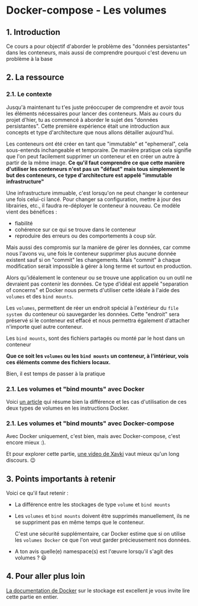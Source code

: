 # Docker-compose - Les volumes

## 1. Introduction
Ce cours a pour objectif d'aborder le problème des "données persistantes" dans les conteneurs,
mais aussi de comprendre pourquoi c'est devenu un problème à la base


## 2. La ressource
### 2.1. Le contexte
Jusqu'à maintenant tu t'es juste préoccuper de comprendre et avoir tous les éléments nécessaires pour lancer des conteneurs.
Mais au cours du projet d'hier, tu as commencé à aborder le sujet des "données persistantes".
Cette première expérience était une introduction aux concepts et type d'architecture que nous allons détailler aujourd'hui.

Les conteneurs ont été créer en tant que "immutable" et "ephemeral", cela sous-entends inchangeable et temporaire.
De manière pratique cela signifie que l'on peut facilement supprimer un conteneur et en créer un autre à partir de la même image.
**Ce qu'il faut comprendre ce que cette manière d'utiliser les conteneurs n'est pas un "défaut" mais tous simplement le but des conteneurs, ce type d'architecture est appelé "immutable infrastructure"**

Une infrastructure immuable, c'est lorsqu'on ne peut changer le conteneur une fois celui-ci lancé. Pour changer sa configuration, mettre à jour des librairies, etc., il faudra re-déployer le conteneur à nouveau.
Ce modèle vient des bénéfices :
- fiabilité
- cohérence sur ce qui se trouve dans le conteneur
- reproduire des erreurs ou des comportements à coup sûr.

Mais aussi des compromis sur la manière de gérer les données, car comme nous l'avons vu, 
une fois le conteneur supprimer plus aucune donnée existent sauf si on "commit" les changements.
Mais "commit" à chaque modification serait impossible à gérer à long terme et surtout en production.

Alors qu'idéalement le conteneur ou se trouve une application ou un outil ne devraient pas contenir les données.
Ce type d'idéal est appelé "separation of concerns" et Docker nous permets d'utiliser cette idéale à l'aide des `volumes` et des `bind mounts`.

Les `volumes`, permettent de réer un endroit spécial à l'extérieur du `file system `du conteneur où sauvegarder les données.
Cette "endroit" sera préservé si le conteneur est effacé et nous permettra également d'attacher n'importe quel autre conteneur.

Les `bind mounts`, sont des fichiers partagés ou monté par le host dans un conteneur

**Que ce soit les `volumes` ou les `bind mounts` un conteneur, à l'intérieur, vois ces éléments comme des fichiers locaux.**

Bien, il est temps de passer à la pratique

### 2.1. Les volumes et "bind mounts" avec Docker

Voici [un article](https://guillaume.fenollar.fr/blog/docker-volumes-mount-difference/#utiliser-un-bind-mount) qui résume bien la différence et les cas d'utilisation de ces deux types de volumes en les instructions Docker.
 
### 2.1. Les volumes et "bind mounts" avec Docker-compose
Avec Docker uniquement, c'est bien, mais avec Docker-compose, c'est encore mieux :).

Et pour explorer cette partie, [une video de Xavki](https://www.youtube.com/watch?v=hxVxmh3MlD8&list=PLn6POgpklwWqaC1pdx02SrrgOaL2ZL7G0&index=3) vaut mieux qu'un long discours. :wink:

## 3. Points importants à retenir
Voici ce qu'il faut retenir : 
- La différence entre les stockages de type `volume` et `bind mounts`


- Les `volumes` et `bind mounts` doivent être supprimés manuellement, ils ne se suppriment pas en même temps que le conteneur.

  C'est une sécurité supplémentaire, car Docker estime que si on utilise les `volumes Docker` ce que l'on veut garder précieusement nos données.


- A ton avis quelle(e) namespace(s) est l'œuvre lorsqu'il s'agit des volumes ? :smiley:

## 4. Pour aller plus loin
[La documentation de Docker](https://docs.docker.com/storage/) sur le stockage est excellent je vous invite lire cette partie en entier.